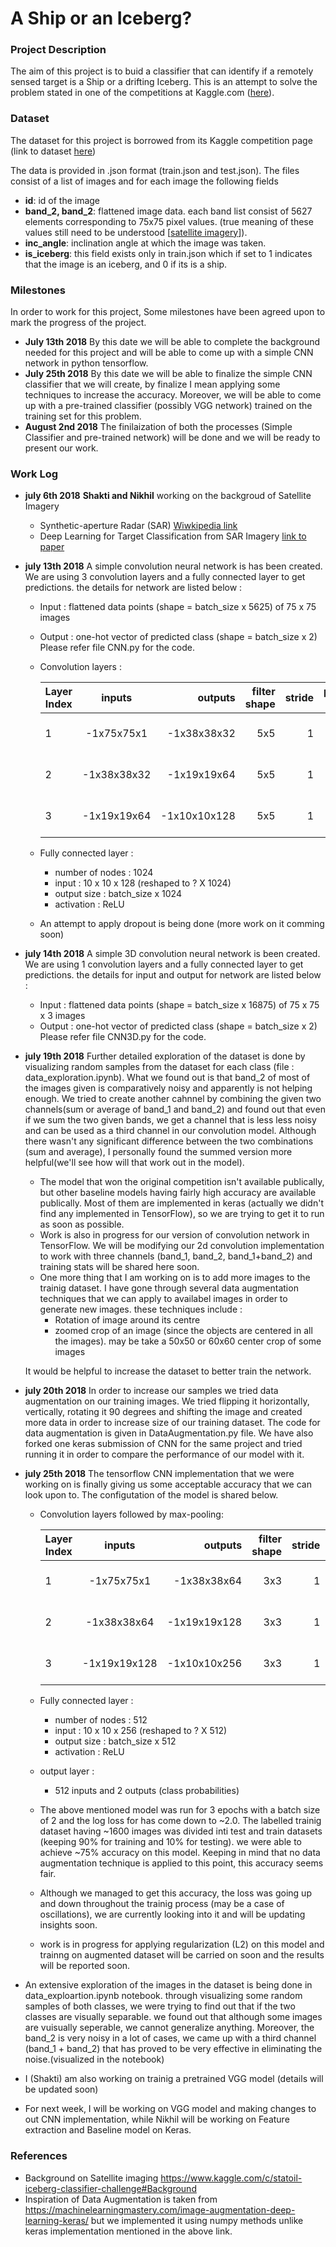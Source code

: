 # A Ship or an Iceberg?
### Project Description
The aim of this project is to buid a classifier that can identify if a remotely sensed target is a Ship or a drifting Iceberg. This is an attempt to solve the problem stated in one of the competitions at Kaggle.com ([here](https://www.kaggle.com/c/statoil-iceberg-classifier-challenge)).
### Dataset
The dataset for this project is borrowed from its Kaggle competition page (link to dataset [here](https://www.kaggle.com/c/statoil-iceberg-classifier-challenge/data))

The data is provided in .json format (train.json and test.json). The files consist of a list of images and for each image the following fields
* **id**: id of the image
* **band_2, band_2**: flattened image data. each band list consist of 5627 elements corresponding to 75x75 pixel values. (true meaning of these values still need to be understood [[satellite imagery](https://www.kaggle.com/c/statoil-iceberg-classifier-challenge#Background)]).
* **inc_angle**: inclination angle at which the image was taken.
* **is_iceberg**: this field exists only in train.json which if set to 1 indicates that the image is an iceberg, and 0 if its is a ship.

### Milestones
In order to work for this project, Some milestones have been agreed upon to mark the progress of the project.
- **July 13th 2018** By this date we will be able to complete the background needed for this project and will be able to come up with a simple CNN network in python tensorflow.
- **July 25th 2018** By this date we will be able to finalize the simple CNN classifier that we will create, by finalize I mean applying some techniques to increase the accuracy. Moreover, we will be able to come up with a pre-trained classifier (possibly VGG network) trained on the training set for this problem.
- **August 2nd 2018** The finilaization of both the processes (Simple Classifier and pre-trained network) will be done and we will be ready to present our work.

### Work Log
* **july 6th 2018** **Shakti and Nikhil** working on the backgroud of Satellite Imagery
  * Synthetic-aperture Radar (SAR) [Wiwkipedia link](https://en.wikipedia.org/wiki/Synthetic-aperture_radar)
  * Deep Learning for Target Classification from SAR Imagery [link to paper](https://arxiv.org/pdf/1708.07920.pdf)
  
* **july 13th 2018** A simple convolution neural network is has been created. We are using 3 convolution layers and a fully connected layer to get predictions. the details for network are listed below :
  * Input : flattened data points (shape = batch_size x 5625) of 75 x 75 images 
  * Output : one-hot vector of predicted class (shape = batch_size x 2) 
  Please refer file CNN.py for the code.
  * Convolution layers :

    | Layer Index |   inputs    |   outputs   | filter shape | stride | pooling-stride | activation | 
    | ----------- |:-----------:| -----------:| ------------:| ------:| --------------:| ----------:|
    |      1      | -1x75x75x1  | -1x38x38x32 |     5x5      |   1    | max pooling - 2|   ReLU     |
    |      2      | -1x38x38x32 | -1x19x19x64 |     5x5      |   1    | max pooling - 2|   ReLU     |
    |      3      | -1x19x19x64 | -1x10x10x128|     5x5      |   1    | max pooling - 2|   ReLU     |
  * Fully connected layer :
    * number of nodes : 1024
    * input : 10 x 10 x 128 (reshaped to ? X 1024)
    * output size : batch_size x 1024
    * activation : ReLU
  * An attempt to apply dropout is being done (more work on it comming soon)
* **july 14th 2018** A simple 3D convolution neural network is been created. We are using 1 convolution layers and a fully connected layer to get predictions. the details for input and output for network are listed below :
  * Input : flattened data points (shape = batch_size x 16875) of 75 x 75 x 3 images 
  * Output : one-hot vector of predicted class (shape = batch_size x 2) 
  Please refer file CNN3D.py for the code.
* **july 19th 2018** Further detailed exploration of the dataset is done by visualizing random samples from the dataset for each class (file : data_exploration.ipynb). What we found out is that band_2 of most of the images given is comparatively noisy and apparently is not helping enough. We tried to create another cahnnel by combining the given two channels(sum or average of band_1 and band_2) and found out that even if we sum the two given bands, we get a channel that is less less noisy and can be used as a third channel in our convolution model. Although there wasn't any significant difference between the two combinations (sum and average), I personally found the summed version more helpful(we'll see how will that work out in the model).
  * The model that won the original competition isn't available publically, but other baseline models having fairly high accuracy are available publically. Most of them are implemented in keras (actually we didn't find any implemented in TensorFlow), so we are trying to get it to run as soon as possible.
  * Work is also in progress for our version of convolution network in TensorFlow. We will be modifying our 2d convolution implementation to work with three channels (band_1, band_2, band_1+band_2) and training stats will be shared here soon.
  * One more thing that I am working on is to add more images to the trainig dataset. I have gone through several data augmentation techniques that we can apply to availabel images in order to generate new images. these techniques include :
     * Rotation of image around its centre
     * zoomed crop of an image (since the objects are centered in all the images). may be take a 50x50 or 60x60 center crop of some images
  
  It would be helpful to increase the dataset to better train the network.

* **july 20th 2018** In order to increase our samples we tried data augmentation on our training images. We tried flipping it horizontally, vertically, rotating it 90 degrees and shifting the image and created more data in order to increase size of our training dataset. The code for data augmentation is given in DataAugmentation.py file. We have also forked one keras submission of CNN for the same project and tried running it in order to compare the performance of our model with it. 

* **july 25th 2018** The tensorflow CNN implementation that we were working on is finally giving us some acceptable accuracy that we can look upon to. The configutation of the model is shared below.
  * Convolution layers followed by max-pooling:

    | Layer Index |   inputs     |   outputs    | filter shape | stride | pooling-stride | activation | 
    | ----------- |:-----------: | -----------: | ------------:| ------:| --------------:| ----------:|
    |      1      | -1x75x75x1   | -1x38x38x64  |     3x3      |   1    | max pooling - 2|   ReLU     |
    |      2      | -1x38x38x64  | -1x19x19x128 |     3x3      |   1    | max pooling - 2|   ReLU     |
    |      3      | -1x19x19x128 | -1x10x10x256 |     3x3      |   1    | max pooling - 2|   ReLU     |
  * Fully connected layer :
    * number of nodes : 512
    * input : 10 x 10 x 256 (reshaped to ? X 512)
    * output size : batch_size x 512
    * activation : ReLU
  * output layer :
    * 512 inputs and 2 outputs (class probabilities)
  * The above mentioned model was run for 3 epochs with a batch size of 2 and the log loss for has come down to ~2.0. The labelled trainig dataset having ~1600 images was divided inti test and train datasets (keeping 90% for training and 10% for testing). we were able to achieve ~75% accuracy on this model. Keeping in mind that no data augmentation technique is applied to this point, this accuracy seems fair.
  * Although we managed to get this accuracy, the loss was going up and down throughout the trainig process (may be a case of oscillations), we are currently looking into it and will be updating insights soon.
  * work is in progress for applying regularization (L2) on this model and trainng on augmented dataset will be carried on soon and the results will be reported soon.
* An extensive exploration of the images in the dataset is being done in data_exploartion.ipynb notebook. through visualizing some random samples of both classes, we were trying to find out that if the two classes are visually separable. we found out that although some images are vuisually seperable, we cannot generalize anything. Moreover, the band_2 is very noisy in a lot of cases, we came up with a third channel (band_1 + band_2) that has proved to be very effective in eliminating the noise.(visualized in the notebook)
* I (Shakti) am also working on trainig a pretrained VGG model (details will be updated soon)
* For next week, I will be working on VGG model and making changes to out CNN implementation, while Nikhil will be working on Feature extraction and Baseline model on Keras.
### References
- Background on Satellite imaging https://www.kaggle.com/c/statoil-iceberg-classifier-challenge#Background
- Inspiration of Data Augmentation is taken from https://machinelearningmastery.com/image-augmentation-deep-learning-keras/ but we implemented it using numpy methods unlike keras implementation mentioned in the above link.
 
